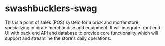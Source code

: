 # swashbucklers-swag
This is a point of sales (POS) system for a brick and mortar store specializing in pirate merchandise and equipment. It will integrate front end UI with back end API and database to provide core functionality which will support and streamline the store's daily operations.
